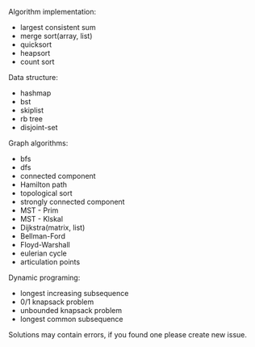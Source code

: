 
Algorithm implementation:
- largest consistent sum
- merge sort(array, list)
- quicksort
- heapsort
- count sort

Data structure:
- hashmap
- bst
- skiplist
- rb tree
- disjoint-set

Graph algorithms:
- bfs
- dfs
- connected component
- Hamilton path
- topological sort
- strongly connected component
- MST - Prim
- MST - Klskal
- Dijkstra(matrix, list)
- Bellman-Ford
- Floyd-Warshall
- eulerian cycle
- articulation points

Dynamic programing:
- longest increasing subsequence
- 0/1 knapsack problem
- unbounded knapsack problem
- longest common subsequence

Solutions may contain errors, if you found one please create new issue.
